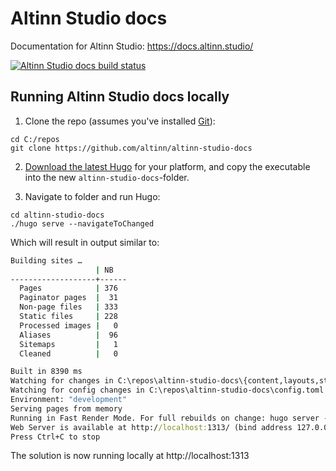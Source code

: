 # Altinn Studio docs

Documentation for Altinn Studio: https://docs.altinn.studio/

[![Altinn Studio docs build status](https://dev.azure.com/brreg/altinn-studio-docs/_apis/build/status/altinn-studio-docs-CI?label=docs.altinn.studio)](https://dev.azure.com/brreg/altinn-studio-docs/_build/latest?definitionId=16)

## Running Altinn Studio docs locally 

1. Clone the repo (assumes you've installed [Git](https://git-scm.com/downloads)):

```shell
cd C:/repos
git clone https://github.com/altinn/altinn-studio-docs
```
2. [Download the latest Hugo](https://github.com/gohugoio/hugo/releases) for your platform, and copy the executable into the new `altinn-studio-docs`-folder.
   
3. Navigate to folder and run Hugo:

```shell
cd altinn-studio-docs
./hugo serve --navigateToChanged
```

Which will result in output similar to:

```cmd
Building sites …
                   | NB   
-------------------+------
  Pages            | 376  
  Paginator pages  |  31  
  Non-page files   | 333  
  Static files     | 228  
  Processed images |   0  
  Aliases          |  96  
  Sitemaps         |   1  
  Cleaned          |   0  

Built in 8390 ms
Watching for changes in C:\repos\altinn-studio-docs\{content,layouts,static,themes}
Watching for config changes in C:\repos\altinn-studio-docs\config.toml
Environment: "development"
Serving pages from memory
Running in Fast Render Mode. For full rebuilds on change: hugo server --disableFastRender
Web Server is available at http://localhost:1313/ (bind address 127.0.0.1)
Press Ctrl+C to stop
```

The solution is now running locally at http://localhost:1313
